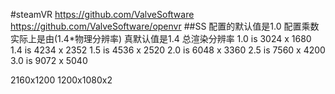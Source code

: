 
#steamVR
https://github.com/ValveSoftware
https://github.com/ValveSoftware/openvr
##SS
配置的默认值是1.0
配置乘数实际上是由(1.4*物理分辨率)
真默认值是1.4
总渲染分辨率
1.0 is 3024 x 1680
1.4 is 4234 x 2352
1.5 is 4536 x 2520
2.0 is 6048 x 3360
2.5 is 7560 x 4200
3.0 is 9072 x 5040

2160x1200
1200x1080x2

